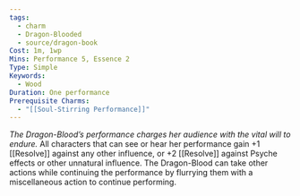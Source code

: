 ```yaml
---
tags:
  - charm
  - Dragon-Blooded
  - source/dragon-book
Cost: 1m, 1wp
Mins: Performance 5, Essence 2
Type: Simple
Keywords:
  - Wood
Duration: One performance
Prerequisite Charms:
  - "[[Soul-Stirring Performance]]"
---
```

*The Dragon-Blood’s performance charges her audience with the vital will to endure.*
All characters that can see or hear her performance gain +1 [[Resolve]] against any other influence, or +2 [[Resolve]] against Psyche effects or other unnatural influence. The Dragon-Blood can take other actions while continuing the performance by flurrying them with a miscellaneous action to continue performing.